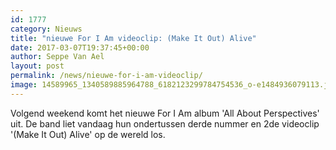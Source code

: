 ```yaml
---
id: 1777
category: Nieuws
title: "nieuwe For I Am videoclip: (Make It Out) Alive"
date: 2017-03-07T19:37:45+00:00
author: Seppe Van Ael
layout: post
permalink: /news/nieuwe-for-i-am-videoclip/
image: 14589965_1340589885964788_6182123299784754536_o-e1484936079113.jpg
---
```

Volgend weekend komt het nieuwe For I Am album 'All About Perspectives' uit. De band liet vandaag hun ondertussen derde nummer en 2de videoclip '(Make It Out) Alive' op de wereld los.

&nbsp;